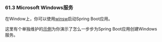 ### 61.3 Microsoft Windows服务

在Window上，你可以使用[winsw](https://github.com/kohsuke/winsw)启动Spring Boot应用。

这里有个单独维护的[示例](https://github.com/snicoll-scratches/spring-boot-daemon)为你演示了怎么一步步为Spring Boot应用创建Windows服务。
